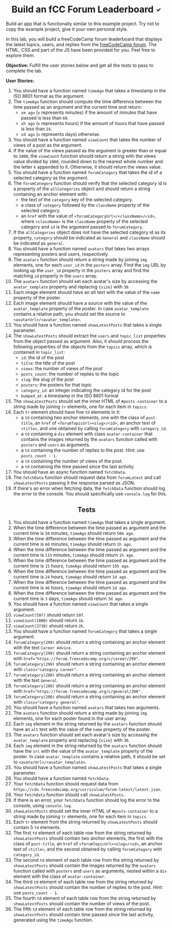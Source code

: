<h1 style="text-align: center;">Build an fCC Forum Leaderboard <img src="./svg/Passed.svg" height="18px"></h1>

Build an app that is functionally similar to this example project. Try not to copy the example project, give it your own personal style.

In this lab, you will build a freeCodeCamp forum leaderboard that displays the latest topics, users, and replies from the [freeCodeCamp forum](https://forum.freecodecamp.org/). The HTML, CSS and part of the JS have been provided for you. Feel free to explore them.

**Objective:** Fulfill the user stories below and get all the tests to pass to complete the lab.

**User Stories:**

1. You should have a function named `timeAgo` that takes a timestamp in the ISO 8601 format as the argument.
2. The `timeAgo` function should compute the time difference between the time passed as an argument and the current time and return:
    * `xm ago` (`x` represents minutes) if the amount of minutes that have passed is less than `60`.
    * `xh ago` (`x` represents hours) if the amount of hours that have passed is less than `24`.
    * `xd ago` (`x` represents days) otherwise.
3. You should have a function named `viewCount` that takes the number of views of a post as the argument.
4. If the value of the views passed as the argument is greater than or equal to `1000`, the `viewCount` function should return a string with the views value divided by `1000`, rounded down to the nearest whole number and the letter `k` appended to it. Otherwise, it should return the views value.
5. You should have a function named `forumCategory` that takes the id of a selected category as the argument.
6. The `forumCategory` function should verify that the selected category id is a property of the `allCategories` object and should return a string containing an anchor element with:
    * the text of the `category` key of the selected category.
    * a class of `category` followed by the `className` property of the selected category.
    * an `href` with the value of `<forumCategoryUrl>/<className>/<id>`, where `<className>` is the `className` property of the selected category and `id` is the argument passed to `forumCategory`.
7. If the `allCategories` object does not have the selected category id as its property, `category` should be indicated as `General` and `className` should be indicated as `general`.
8. You should have a function named `avatars` that takes two arrays representing posters and users, respectively.
9. The `avatars` function should return a string made by joining `img` elements, one for each `user_id` in the `posters` array. Find the `img` URL by looking up the `user_id` property in the `posters` array and find the matching `id` property in the `users` array.
10. The `avatars` function should set each avatar's size by accessing the `avatar_template` property and replacing `{size}` with `30`.
11. Each image element should have an alt text with the value of the `name` property of the poster.
12. Each image element should have a source with the value of the `avatar_template` property of the poster. In case `avatar_template` contains a relative path, you should set the source to `<avatarUrl>/<avatar_template>`.
13. You should have a function named `showLatestPosts` that takes a single parameter.
14. The `showLatestPosts` should extract the `users` and `topic_list` properties from the object passed as argument. Also, it should process the following properties of the objects from the `topics` array, which is contained in `topic_list`:
    * `id`: the id of the post
    * `title`: the title of the post
    * `views`: the number of views of the post
    * `posts_count`: the number of replies to the topic
    * `slug`: the slug of the post
    * `posters`: the posters for that topic
    * `category_id`: an integer indicating the category id for the post
    * `bumped_at`: a timestamp in the ISO 8601 format
15. The `showLatestPosts` should set the inner HTML of `#posts-container` to a string made by joining `tr` elements, one for each item in `topics`.
16. Each `tr` element should have five `td` elements in it:
    * a `td` containing two anchor elements, one with the class of `post-title`, an `href` of `<forumTopicUrl><slug>/<id>`, an anchor text of `<title>`, and one obtained by calling `forumCategory` with `category_id`.
    * a `td` containing a `div` element with class `avatar-container` that contains the images returned by the `avatars` function called with `posters` and `users` as arguments.
    * a `td` containing the number of replies to the post. _Hint:_ use `posts_count - 1`.
    * a `td` containing the number of views of the post.
    * a `td` containing the time passed since the last activity.
17. You should have an async function named `fetchData`.
18. The `fetchData` function should request data from `forumLatest` and call `showLatestPosts` passing it the response parsed as JSON.
19. If there's an error when fetching data, the `fetchData` function should log the error to the console. You should specifically use `console.log` for this.

<h2 style="text-align: center">Tests</h2>

1. You should have a function named `timeAgo` that takes a single argument.
2. When the time difference between the time passed as argument and the current time is `50` minutes, `timeAgo` should return `50m ago`.
3. When the time difference between the time passed as argument and the current time is `60` minutes, `timeAgo` should return `1h ago`.
4. When the time difference between the time passed as argument and the current time is `115` minutes, `timeAgo` should return `1h ago`.
5. When the time difference between the time passed as argument and the current time is `15` hours, `timeAgo` should return `15h ago`.
6. When the time difference between the time passed as argument and the current time is `24` hours, `timeAgo` should return `1d ago`.
7. When the time difference between the time passed as argument and the current time is `46` hours, `timeAgo` should return `1d ago`.
8. When the time difference between the time passed as argument and the current time is `3` days, `timeAgo` should return `3d ago`.
9. You should have a function named `viewCount` that takes a single argument.
10. `viewCount(597)` should return `597`.
11. `viewCount(1000)` should return `1k`.
12. `viewCount(2730)` should return `2k`.
13. You should have a function named `forumCategory` that takes a single argument.
14. `forumCategory(299)` should return a string containing an anchor element with the text `Career Advice`.
15. `forumCategory(299)` should return a string containing an anchor element with `href="https://forum.freecodecamp.org/c/career/299"`.
16. `forumCategory(299)` should return a string containing an anchor element with `class="category career"`.
17. `forumCategory(200)` should return a string containing an anchor element with the text `General`.
18. `forumCategory(200)` should return a string containing an anchor element with `href="https://forum.freecodecamp.org/c/general/200"`.
19. `forumCategory(200)` should return a string containing an anchor element with `class="category general"`.
20. You should have a function named `avatars` that takes two arguments.
21. The `avatars` function should return a string made by joining `img` elements, one for each poster found in the user array.
22. Each `img` element in the string returned by the `avatars` function should have an `alt` text with the value of the `name` property of the poster.
23. The `avatars` function should set each avatar's size by accessing the `avatar_template` property and replacing `{size}` with `30`.
24. Each `img` element in the string returned by the `avatars` function should have the `src` with the value of the `avatar_template` property of the poster. In case `avatar_template` contains a relative path, it should be set to `<avatarUrl>/<avatar_template>`.
25. You should have a function named `showLatestPosts` that takes a single parameter.
26. You should have a function named `fetchData`.
27. Your `fetchData` function should request data from `https://cdn.freecodecamp.org/curriculum/forum-latest/latest.json`.
28. Your `fetchData` function should call `showLatestPosts`.
29. If there is an error, your `fetchData` function should log the error to the console, using `console.log`.
30. `showLatestPosts` should set the inner HTML of `#posts-container` to a string made by joining `tr` elements, one for each item in `topics`.
31. Each `tr` element from the string returned by `showLatestPosts` should contain 5 `td` elements.
32. The first `td` element of each table row from the string returned by `showLatestPosts` should contain two anchor elements, the first with the class of `post-title`, an `href` of `<forumTopicUrl><slug>/<id>`, an anchor text of `<title>`, and the second obtained by calling `forumCategory` with `category_id`.
33. The second `td` element of each table row from the string returned by `showLatestPosts` should contain the images returned by the `avatars` function called with `posters` and `users` as arguments, nested within a `div` element with the class of `avatar-container`.
34. The third `td` element of each table row from the string returned by `showLatestPosts` should contain the number of replies to the post. _Hint:_ use `posts_count - 1`.
35. The fourth `td` element of each table row from the string returned by `showLatestPosts` should contain the number of views of the post.  
36. The fifth `td` element of each table row from the string returned by `showLatestPosts` should contain time passed since the last activity, generated using the `timeAgo` function.
